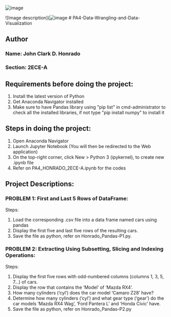 ![image](https://github.com/user-attachments/assets/2ae2f3b6-9f2c-48d8-86d6-5d514ba16c79)

![Image description](![image](https://github.com/user-attachments/assets/f5fbb593-0ee0-448d-850e-e62f19a4f4dd) # PA4-Data-Wrangling-and-Data-Visualization

## Author
### Name: John Clark D. Honrado
### Section: 2ECE-A


## Requirements before doing the project:
1. Install the latest version of Python
2. Get Anaconda Navigator installed
3. Make sure to have Pandas library using "pip list" in cmd-administrator to check all the installed libraries, if not type "pip install numpy" to install it



## Steps in doing the project:
1. Open Anaconda Navigator
2. Launch Jupyter Notebook (You will then be redirected to the Web application)
3. On the top-right corner, click New > Python 3 (ipykernel), to create new .ipynb file
4. Refer on PA4_HONRADO_2ECE-A.ipynb for the codes



## Project Descriptions:

### PROBLEM 1: First and Last 5 Rows of DataFrame:
Steps:
1. Load the corresponding .csv file into a data frame named cars using pandas
2. Display the first five and last five rows of the resulting cars.
3. Save the file as python, refer on Honrado_Pandas-P1.py.

### PROBLEM 2: Extracting Using Subsetting, Slicing and Indexing Operations:
Steps:
1. Display the first five rows with odd-numbered columns (columns 1, 3, 5, 7...) of cars.
2. Display the row that contains the ‘Model’ of ‘Mazda RX4’.
3. How many cylinders (‘cyl’) does the car model ‘Camaro Z28’ have?
4. Determine how many cylinders (‘cyl’) and what gear type (‘gear’) do the car models ‘Mazda RX4 Wag’, ‘Ford Pantera L’ and ‘Honda Civic’ have.
5. Save the file as python, refer on Honrado_Pandas-P2.py
